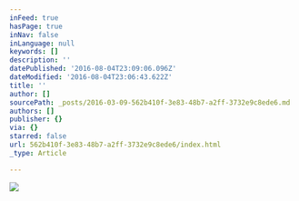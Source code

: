 ```yaml
---
inFeed: true
hasPage: true
inNav: false
inLanguage: null
keywords: []
description: ''
datePublished: '2016-08-04T23:09:06.096Z'
dateModified: '2016-08-04T23:06:43.622Z'
title: ''
author: []
sourcePath: _posts/2016-03-09-562b410f-3e83-48b7-a2ff-3732e9c8ede6.md
authors: []
publisher: {}
via: {}
starred: false
url: 562b410f-3e83-48b7-a2ff-3732e9c8ede6/index.html
_type: Article

---
```

![](https://the-grid-user-content.s3-us-west-2.amazonaws.com/73e0d865-7b46-4253-944a-23ea37b1231a.png)
